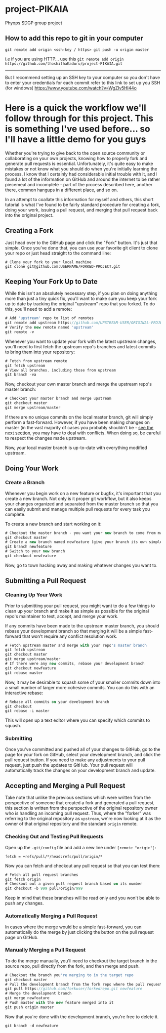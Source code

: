 # project-PIKAIA
Phyops SDGP group project

## How to add this repo to git in your computer

`git remote add origin <ssh-key / https>
git push -u origin master`

i.e if you are using HTTP... use this
`git remote add origin https://github.com/thoshithaKaduru/project-PIKAIA.git`

---

But I recommend setting up an SSH key to your computer so you don't have to enter your credentials for each commit
refer to this link to set up you SSH (for windows) https://www.youtube.com/watch?v=WgZIv5HI44o

# Here is a quick the workflow we'll follow through for this project. This is something I've used before... so I'll have a little demo for you guys

Whether you're trying to give back to the open source community or collaborating on your own projects, knowing how to properly fork and generate pull requests is essential. Unfortunately, it's quite easy to make mistakes or not know what you should do when you're initially learning the process. I know that I certainly had considerable initial trouble with it, and I found a lot of the information on GitHub and around the internet to be rather piecemeal and incomplete - part of the process described here, another there, common hangups in a different place, and so on.

In an attempt to coallate this information for myself and others, this short tutorial is what I've found to be fairly standard procedure for creating a fork, doing your work, issuing a pull request, and merging that pull request back into the original project.

## **Creating a Fork**

Just head over to the GitHub page and click the "Fork" button. It's just that simple. Once you've done that, you can use your favorite git client to clone your repo or just head straight to the command line:

```
# Clone your fork to your local machine
git clone git@github.com:USERNAME/FORKED-PROJECT.git
```

## **Keeping Your Fork Up to Date**

While this isn't an absolutely necessary step, if you plan on doing anything more than just a tiny quick fix, you'll want to make sure you keep your fork up to date by tracking the original "upstream" repo that you forked. To do this, you'll need to add a remote:

```dart
# Add 'upstream' repo to list of remotes
git remote add upstream https://github.com/UPSTREAM-USER/ORIGINAL-PROJECT.git
# Verify the new remote named 'upstream'
git remote -v
```

Whenever you want to update your fork with the latest upstream changes, you'll need to first fetch the upstream repo's branches and latest commits to bring them into your repository:

```dart
# Fetch from upstream remote
git fetch upstream
# View all branches, including those from upstream
git branch -va
```

Now, checkout your own master branch and merge the upstream repo's master branch:

```dart
# Checkout your master branch and merge upstream
git checkout master
git merge upstream/master
```

If there are no unique commits on the local master branch, git will simply perform a fast-forward. However, if you have been making changes on master (in the vast majority of cases you probably shouldn't be - [see the next section](https://gist.github.com/Chaser324/ce0505fbed06b947d962#doing-your-work), you may have to deal with conflicts. When doing so, be careful to respect the changes made upstream.

Now, your local master branch is up-to-date with everything modified upstream.

## **Doing Your Work**

### **Create a Branch**

Whenever you begin work on a new feature or bugfix, it's important that you create a new branch. Not only is it proper git workflow, but it also keeps your changes organized and separated from the master branch so that you can easily submit and manage multiple pull requests for every task you complete.

To create a new branch and start working on it:

```dart
# Checkout the master branch - you want your new branch to come from master
git checkout master
# Create a new branch named newfeature (give your branch its own simple informative name)
git branch newfeature
# Switch to your new branch
git checkout newfeature
```

Now, go to town hacking away and making whatever changes you want to.

## **Submitting a Pull Request**

### **Cleaning Up Your Work**

Prior to submitting your pull request, you might want to do a few things to clean up your branch and make it as simple as possible for the original repo's maintainer to test, accept, and merge your work.

If any commits have been made to the upstream master branch, you should rebase your development branch so that merging it will be a simple fast-forward that won't require any conflict resolution work.

```dart
# Fetch upstream master and merge with your repo's master branch
git fetch upstream
git checkout master
git merge upstream/master
# If there were any new commits, rebase your development branch
git checkout newfeature
git rebase master
```

Now, it may be desirable to squash some of your smaller commits down into a small number of larger more cohesive commits. You can do this with an interactive rebase:

```dart
# Rebase all commits on your development branch
git checkout
git rebase -i master
```

This will open up a text editor where you can specify which commits to squash.

### **Submitting**

Once you've committed and pushed all of your changes to GitHub, go to the page for your fork on GitHub, select your development branch, and click the pull request button. If you need to make any adjustments to your pull request, just push the updates to GitHub. Your pull request will automatically track the changes on your development branch and update.

## **Accepting and Merging a Pull Request**

Take note that unlike the previous sections which were written from the perspective of someone that created a fork and generated a pull request, this section is written from the perspective of the original repository owner who is handling an incoming pull request. Thus, where the "forker" was referring to the original repository as `upstream`, we're now looking at it as the owner of that original repository and the standard `origin` remote.

### **Checking Out and Testing Pull Requests**

Open up the `.git/config` file and add a new line under `[remote "origin"]`:

```
fetch = +refs/pull/*/head:refs/pull/origin/*
```

Now you can fetch and checkout any pull request so that you can test them:

```dart
# Fetch all pull request branches
git fetch origin
# Checkout out a given pull request branch based on its number
git checkout -b 999 pull/origin/999
```

Keep in mind that these branches will be read only and you won't be able to push any changes.

### **Automatically Merging a Pull Request**

In cases where the merge would be a simple fast-forward, you can automatically do the merge by just clicking the button on the pull request page on GitHub.

### **Manually Merging a Pull Request**

To do the merge manually, you'll need to checkout the target branch in the source repo, pull directly from the fork, and then merge and push.

```dart
# Checkout the branch you're merging to in the target repo
git checkout master
# Pull the development branch from the fork repo where the pull request development was done.
git pull https://github.com/forkuser/forkedrepo.git newfeature
# Merge the development branch
git merge newfeature
# Push master with the new feature merged into it
git push origin master
```

Now that you're done with the development branch, you're free to delete it.

```dart
git branch -d newfeature
```

